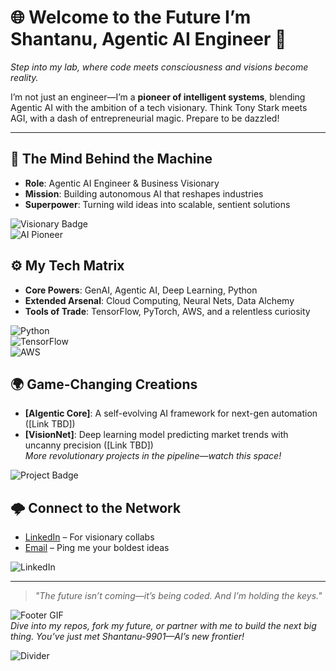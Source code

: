 # 🌐 Welcome to the Future I’m Shantanu, Agentic AI Engineer 🚀


*Step into my lab, where code meets consciousness and visions become reality.*

I’m not just an engineer—I’m a **pioneer of intelligent systems**, blending Agentic AI with the ambition of a tech visionary. Think Tony Stark meets AGI, with a dash of entrepreneurial magic. Prepare to be dazzled!

---

## 🌟 The Mind Behind the Machine
- **Role**: Agentic AI Engineer & Business Visionary  
- **Mission**: Building autonomous AI that reshapes industries  
- **Superpower**: Turning wild ideas into scalable, sentient solutions  

![Visionary Badge](https://img.shields.io/badge/Visionary-Innovator-blueviolet?style=for-the-badge&logo=superpowers)  
![AI Pioneer](https://img.shields.io/badge/AI-Pioneer-orange?style=for-the-badge&logo=brain)

## ⚙️ My Tech Matrix
- **Core Powers**: GenAI, Agentic AI, Deep Learning, Python  
- **Extended Arsenal**: Cloud Computing, Neural Nets, Data Alchemy  
- **Tools of Trade**: TensorFlow, PyTorch, AWS, and a relentless curiosity  

![Python](https://img.shields.io/badge/Python-3776AB?style=flat-square&logo=python&logoColor=white)  
![TensorFlow](https://img.shields.io/badge/TensorFlow-FF6F00?style=flat-square&logo=tensorflow&logoColor=white)  
![AWS](https://img.shields.io/badge/AWS-232F3E?style=flat-square&logo=amazon-aws&logoColor=orange)

## 🌍 Game-Changing Creations
- **[AIgentic Core]**: A self-evolving AI framework for next-gen automation ([Link TBD])  
- **[VisionNet]**: Deep learning model predicting market trends with uncanny precision ([Link TBD])  
*More revolutionary projects in the pipeline—watch this space!*  

![Project Badge](https://img.shields.io/badge/Projects-Futuristic-green?style=for-the-badge&logo=codepen)


## 🌩️ Connect to the Network 
- [LinkedIn](https://linkedin.com/in/shantanupatil) – For visionary collabs  
- [Email](mailto:patil9091@gmail.com) – Ping me your boldest ideas  
  
![LinkedIn](https://img.shields.io/badge/LinkedIn-0077B5?style=flat-square&logo=linkedin&logoColor=white)

---

> *"The future isn’t coming—it’s being coded. And I’m holding the keys."*

![Footer GIF](https://media.giphy.com/media/26tPplGWjN0xLybiU/giphy.gif)  
*Dive into my repos, fork my future, or partner with me to build the next big thing. You’ve just met Shantanu-9901—AI’s new frontier!*

![Divider](https://user-images.githubusercontent.com/55574456/135714674-8e5c7b0b-8b0b-4b0b-8b0b-8b0b8b0b8b0b.png)
